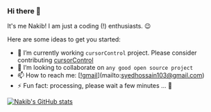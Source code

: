 ### Hi there 👋
It's me Nakib! I am just a coding (!) enthusiasts. 😉  


Here are some ideas to get you started:

- 🔭 I’m currently working `cursorControl` project. Please consider contributing [cursorControl](https://github.com/nakib103/cursorControl)
- 👯 I’m looking to collaborate on `any good open source project`
- 📫 How to reach me: [[!gmail](https://img.shields.io/badge/Gmail-D14836?style=for-the-badge&logo=gmail&logoColor=white)](mailto:syedhossain103@gmail.com)
- ⚡ Fun fact: processing, please wait a few minutes ... 🧠

[![Nakib's GitHub stats](https://github-readme-stats.vercel.app/api?username=nakib103)](https://github.com/anuraghazra/github-readme-stats)
